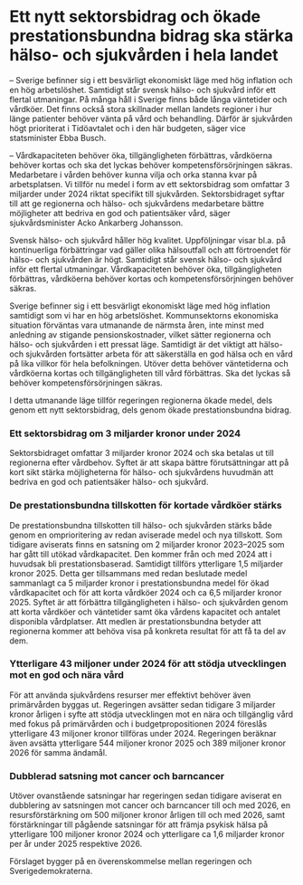 # Ett nytt sektorsbidrag och ökade prestationsbundna bidrag ska stärka hälso- och sjukvården i hela landet

– Sverige befinner sig i ett besvärligt ekonomiskt läge med hög inflation och en hög arbetslöshet. Samtidigt står svensk hälso- och sjukvård inför ett flertal utmaningar. På många håll i Sverige finns både långa väntetider och vårdköer. Det finns också stora skillnader mellan landets regioner i hur länge patienter behöver vänta på vård och behandling. Därför är sjukvården högt prioriterat i Tidöavtalet och i den här budgeten, säger vice statsminister Ebba Busch.

– Vårdkapaciteten behöver öka, tillgängligheten förbättras, vårdköerna behöver kortas och ska det lyckas behöver kompetensförsörjningen säkras. Medarbetare i vården behöver kunna vilja och orka stanna kvar på arbetsplatsen. Vi tillför nu medel i form av ett sektorsbidrag som omfattar 3 miljarder under 2024 riktat specifikt till sjukvården. Sektorsbidraget syftar till att ge regionerna och hälso- och sjukvårdens medarbetare bättre möjligheter att bedriva en god och patientsäker vård, säger sjukvårdsminister Acko Ankarberg Johansson.

Svensk hälso- och sjukvård håller hög kvalitet. Uppföljningar visar bl.a. på kontinuerliga förbättringar vad gäller olika hälsoutfall och att förtroendet för hälso- och sjukvården är högt. Samtidigt står svensk hälso- och sjukvård inför ett flertal utmaningar. Vårdkapaciteten behöver öka, tillgängligheten förbättras, vårdköerna behöver kortas och kompetensförsörjningen behöver säkras.

Sverige befinner sig i ett besvärligt ekonomiskt läge med hög inflation samtidigt som vi har en hög arbetslöshet. Kommunsektorns ekonomiska situation förväntas vara utmanande de närmsta åren, inte minst med anledning av stigande pensionskostnader, vilket sätter regionerna och hälso- och sjukvården i ett pressat läge. Samtidigt är det viktigt att hälso- och sjukvården fortsätter arbeta för att säkerställa en god hälsa och en vård på lika villkor för hela befolkningen. Utöver detta behöver väntetiderna och vårdköerna kortas och tillgängligheten till vård förbättras. Ska det lyckas så behöver kompetensförsörjningen säkras.

I detta utmanande läge tillför regeringen regionerna ökade medel, dels genom ett nytt sektorsbidrag, dels genom ökade prestationsbundna bidrag.

### Ett sektorsbidrag om 3 miljarder kronor under 2024

Sektorsbidraget omfattar 3 miljarder kronor 2024 och ska betalas ut till regionerna efter vårdbehov. Syftet är att skapa bättre förutsättningar att på kort sikt stärka möjligheterna för hälso- och sjukvårdens huvudmän att bedriva en god och patientsäker hälso- och sjukvård.

### De prestationsbundna tillskotten för kortade vårdköer stärks

De prestationsbundna tillskotten till hälso- och sjukvården stärks både genom en omprioritering av redan aviserade medel och nya tillskott. Som tidigare aviserats finns en satsning om 2 miljarder kronor 2023–2025 som har gått till utökad vårdkapacitet. Den kommer från och med 2024 att i huvudsak bli prestationsbaserad. Samtidigt tillförs ytterligare 1,5 miljarder kronor 2025. Detta ger tillsammans med redan beslutade medel sammanlagt ca 5 miljarder kronor i prestationsbundna medel för ökad vårdkapacitet och för att korta vårdköer 2024 och ca 6,5 miljarder kronor 2025. Syftet är att förbättra tillgängligheten i hälso- och sjukvården genom att korta vårdköer och väntetider samt öka vårdens kapacitet och antalet disponibla vårdplatser. Att medlen är prestationsbundna betyder att regionerna kommer att behöva visa på konkreta resultat för att få ta del av dem.

### Ytterligare 43 miljoner under 2024 för att stödja utvecklingen mot en god och nära vård

För att använda sjukvårdens resurser mer effektivt behöver även primärvården byggas ut. Regeringen avsätter sedan tidigare 3 miljarder kronor årligen i syfte att stödja utvecklingen mot en nära och tillgänglig vård med fokus på primärvården och i budgetpropositionen 2024 föreslås ytterligare 43 miljoner kronor tillföras under 2024. Regeringen beräknar även avsätta ytterligare 544 miljoner kronor 2025 och 389 miljoner kronor 2026 för samma ändamål.

### Dubblerad satsning mot cancer och barncancer

Utöver ovanstående satsningar har regeringen sedan tidigare aviserat en dubblering av satsningen mot cancer och barncancer till och med 2026, en resursförstärkning om 500 miljoner kronor årligen till och med 2026, samt förstärkningar till pågående satsningar för att främja psykisk hälsa på ytterligare 100 miljoner kronor 2024 och ytterligare ca 1,6 miljarder kronor per år under 2025 respektive 2026.

Förslaget bygger på en överenskommelse mellan regeringen och Sverigedemokraterna.
